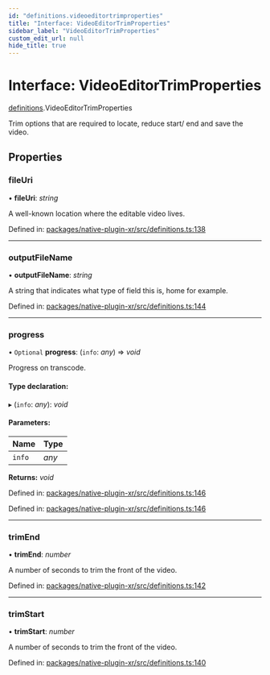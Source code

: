 ```yaml
---
id: "definitions.videoeditortrimproperties"
title: "Interface: VideoEditorTrimProperties"
sidebar_label: "VideoEditorTrimProperties"
custom_edit_url: null
hide_title: true
---
```


# Interface: VideoEditorTrimProperties

[definitions](../modules/definitions.md).VideoEditorTrimProperties

Trim options that are required to locate, reduce start/ end and save the video.

## Properties

### fileUri

• **fileUri**: *string*

A well-known location where the editable video lives.

Defined in: [packages/native-plugin-xr/src/definitions.ts:138](https://github.com/xr3ngine/xr3ngine/blob/716a06460/packages/native-plugin-xr/src/definitions.ts#L138)

___

### outputFileName

• **outputFileName**: *string*

A string that indicates what type of field this is, home for example.

Defined in: [packages/native-plugin-xr/src/definitions.ts:144](https://github.com/xr3ngine/xr3ngine/blob/716a06460/packages/native-plugin-xr/src/definitions.ts#L144)

___

### progress

• `Optional` **progress**: (`info`: *any*) => *void*

Progress on transcode.

#### Type declaration:

▸ (`info`: *any*): *void*

#### Parameters:

Name | Type |
:------ | :------ |
`info` | *any* |

**Returns:** *void*

Defined in: [packages/native-plugin-xr/src/definitions.ts:146](https://github.com/xr3ngine/xr3ngine/blob/716a06460/packages/native-plugin-xr/src/definitions.ts#L146)

Defined in: [packages/native-plugin-xr/src/definitions.ts:146](https://github.com/xr3ngine/xr3ngine/blob/716a06460/packages/native-plugin-xr/src/definitions.ts#L146)

___

### trimEnd

• **trimEnd**: *number*

A number of seconds to trim the front of the video.

Defined in: [packages/native-plugin-xr/src/definitions.ts:142](https://github.com/xr3ngine/xr3ngine/blob/716a06460/packages/native-plugin-xr/src/definitions.ts#L142)

___

### trimStart

• **trimStart**: *number*

A number of seconds to trim the front of the video.

Defined in: [packages/native-plugin-xr/src/definitions.ts:140](https://github.com/xr3ngine/xr3ngine/blob/716a06460/packages/native-plugin-xr/src/definitions.ts#L140)
